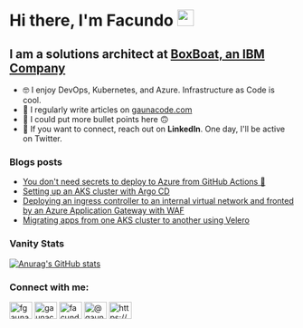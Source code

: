 # Hi there, I'm Facundo <img src="https://github.com/TheDudeThatCode/TheDudeThatCode/blob/master/Assets/Hi.gif" width="29px">
## I am a solutions architect at [BoxBoat, an IBM Company](https://github.com/boxboat)

- 🤓 I enjoy DevOps, Kubernetes, and Azure. Infrastructure as Code is cool.
- 📝 I regularly write articles on [gaunacode.com](gaunacode.com)
- 🙂 I could put more bullet points here 🙃 
- 📧 If you want to connect, reach out on **LinkedIn**. One day, I'll be active on Twitter.

### Blogs posts
<!-- BLOG-POST-LIST:START -->
- [You don&#39;t need secrets to deploy to Azure from GitHub Actions 🤯](https://gaunacode.com/you-dont-need-secrets-to-deploy-to-azure-from-github-actions)
- [Setting up an AKS cluster with Argo CD](https://gaunacode.com/setting-up-an-aks-cluster-with-argo-cd)
- [Deploying an ingress controller to an internal virtual network and fronted by an Azure Application Gateway with WAF](https://gaunacode.com/deploying-an-ingress-controller-to-an-internal-virtual-network-and-fronted-by-an-azure-application-gateway-with-waf)
- [Migrating apps from one AKS cluster to another using Velero](https://gaunacode.com/migrating-apps-from-one-aks-cluster-to-another-using-velero)
<!-- BLOG-POST-LIST:END -->

### Vanity Stats

[![Anurag's GitHub stats](https://github-readme-stats.vercel.app/api?username=fgauna12)](https://github.com/anuraghazra/github-readme-stats)

<h3 align="left">Connect with me:</h3>
<p align="left">
<a href="https://dev.to/fgauna12" target="blank"><img align="center" src="https://raw.githubusercontent.com/rahuldkjain/github-profile-readme-generator/master/src/images/icons/Social/devto.svg" alt="fgauna12" height="30" width="40" /></a>
<a href="https://twitter.com/gaunacode" target="blank"><img align="center" src="https://raw.githubusercontent.com/rahuldkjain/github-profile-readme-generator/master/src/images/icons/Social/twitter.svg" alt="gaunacode" height="30" width="40" /></a>
<a href="https://linkedin.com/in/facundogauna" target="blank"><img align="center" src="https://raw.githubusercontent.com/rahuldkjain/github-profile-readme-generator/master/src/images/icons/Social/linked-in-alt.svg" alt="facundogauna" height="30" width="40" /></a>
<a href="https://hashnode.com/@gaunacode" target="blank"><img align="center" src="https://raw.githubusercontent.com/rahuldkjain/github-profile-readme-generator/master/src/images/icons/Social/hashnode.svg" alt="@gaunacode" height="30" width="40" /></a>
<a href="/https://gaunacode.com/rss.xml" target="blank"><img align="center" src="https://raw.githubusercontent.com/rahuldkjain/github-profile-readme-generator/master/src/images/icons/Social/rss.svg" alt="https://gaunacode.com/rss.xml" height="30" width="40" /></a>
</p>

